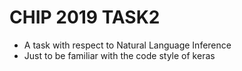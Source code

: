 # CHIP 2019 TASK2

* A task with respect to Natural Language Inference
* Just to be familiar with the code style of keras